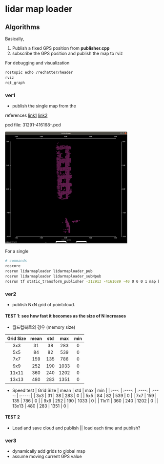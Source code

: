 # lidar map loader

## Algorithms
Basically,
1. Publish a fixed GPS position from **publisher.cpp**
2. subscribe the GPS position and publish the map to rviz

For debugging and visualization
```sh
rostopic echo /rechatter/header
rviz
rqt_graph
```
### ver1
* publish the single map from the

references
[link1](http://wiki.ros.org/pcl_ros)
[link2](https://github.com/ros-perception/perception_pcl/blob/melodic-devel/pcl_ros/tools/pcd_to_pointcloud.cpp)

pcd file: 31291-416168-.pcd

<img src="/images/ver1.png" alt="pcd" width="400"/>

For a single
```sh
# commands
roscore
rosrun lidarmaploader lidarmaploader_pub
rosrun lidarmaploader lidarmaploader_subNpub
rosrun tf static_transform_publisher -312913 -4161689 -40 0 0 0 1 map base_link 10
```
### ver2
* publish NxN grid of pointcloud.

#### TEST 1: see how fast it becomes as the size of N increases
* 월드컵북로의 경우 (memory size)

| Grid Size   | mean        | std         | max         | min           |
| :---:       | :----:      | :----:      |    :----:   |   :----:      |
| 3x3         | 31          | 38          | 283         |  0            |
| 5x5         | 84          | 82          | 539         |  0            |
| 7x7         | 159         | 135         | 786         |  0            |
| 9x9         | 252         | 190         | 1033        |  0            |
| 11x11       | 360         | 240         | 1202        |  0            |
| 13x13       | 480         | 283         | 1351        |  0            |

* Speed test
| Grid Size   | mean        | std         | max         | min           |
| :---:       | :----:      | :----:      |    :----:   |   :----:      |
| 3x3         | 31          | 38          | 283         |  0            |
| 5x5         | 84          | 82          | 539         |  0            |
| 7x7         | 159         | 135         | 786         |  0            |
| 9x9         | 252         | 190         | 1033        |  0            |
| 11x11       | 360         | 240         | 1202        |  0            |
| 13x13       | 480         | 283         | 1351        |  0            |

#### TEST 2
* Load and save cloud and publish || load each time and publish?



### ver3
* dynamically add grids to global map
* assume moving current GPS value
